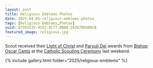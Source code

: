 ```yaml
---
layout: post
title: Religious Emblems Photos
date: 2025-04-05-religious-emblems-photos
tags: [Religious Emblems,Photos]
uuid: 87503535-9CD3-4C77-BBA8-263870D480CB
featured_image: religious.jpg
---
```


Scout received their [Light of Christ](https://nccs-bsa.org/religious-emblems/light-of-christ/) and [Parvuli Dei](https://nccs-bsa.org/religious-emblems/parvuli-dei/) awards from [Bishop Oscar Cantú](https://www.dsj.org/about-us/bishops/) at the [Catholic Scouting Ceremony](https://hsspack229.org/2025/03/20/religious-emblems-recognition-ceremony/) last weekend.

{% include gallery.html folder="2025/religious-emblems" %}
